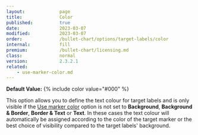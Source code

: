 ```yaml
---
layout:             page
title:              Color
published:          true
date:               2023-03-07
modified:   	    2023-03-07
order:              /bullet-chart/options/target-labels/color
internal:           fill
premium:            /bullet-chart/licensing.md
class:              normal
version:            2.3.2.1
related:
    - use-marker-color.md
---
```


**Default Value:** {% include color value="#000" %}

This option allows you to define the text colour for target labels and is only visible if the [Use marker color](use-marker-color.md) option is not set to **Background**, **Background & Border**, **Border & Text** or **Text**. In these cases the text colour will automatically be assigned according to the color of the target marker or the best choice of visibility compared to the target labels' background. 